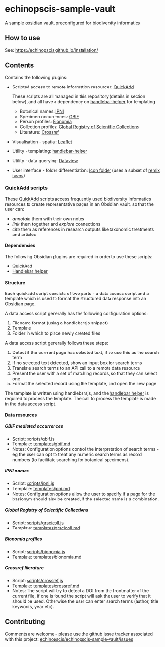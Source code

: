 # echinopscis-sample-vault
A sample [obsidian](https://obsidian.md) vault, preconfigured for biodiversity informatics

## How to use

See: https://echinopscis.github.io/installation/

## Contents

Contains the following plugins:

- Scripted access to remote information resources: [QuickAdd](https://github.com/chhoumann/quickadd)
    
    These scripts are all managed in this repository (details in section below), and all have a dependency on [handlebar-helper](https://github.com/echinopscis/obsidian-handlebar-helper-plugin) for templating
    - Botanical names: [IPNI](#ipni-names)
    - Specimen occurrences: [GBIF](#gbif-mediated-occurrences)   
    - Person profiles: [Bionomia](#bionomia-profiles)   
    - Collection profiles: [Global Registry of Scientific Collections](#global-registry-of-scientific-collections)   
    - Literature: [Crossref](#crossref-literature)   
 - Visualisation - spatial: [Leaflet](https://github.com/valentine195/obsidian-leaflet-plugin) 
 - Utility - templating: [handlebar-helper](https://github.com/echinopscis/obsidian-handlebar-helper-plugin)
 - Utility - data querying: [Dataview](https://github.com/blacksmithgu/obsidian-dataview)
 - User interface - folder differentiation: [Icon folder](https://github.com/FlorianWoelki/obsidian-icon-folder) (uses a subset of [remix icons](https://remixicon.com/))
 
### QuickAdd scripts

These [QuickAdd](https://github.com/chhoumann/quickadd) scripts access frequently used biodiversity informatics resources to create representative pages in an [Obsidian](https://obsidian.md) vault, so that the user can:
- *annotate* them with their own notes
- *link* them together and *explore* connections
- *cite* them as references in research outputs like taxonomic treatments and articles

#### Dependencies

The following Obsidian plugins are required in order to use these scripts:

- [QuickAdd](https://github.com/chhoumann/quickadd)
- [Handlebar helper](https://github.com/echinopscis/obsidian-handlebar-helper-plugin)

#### Structure

Each quickadd script consists of two parts - a data access script and a template which is used to format the structured data response into an Obsidian page.

A data access script generally has the following configuration options:

1. Filename format (using a handlebarsjs snippet)
1. Template
1. Folder in which to place newly created files

A data access script generally follows these steps:

1. Detect if the currrent page has selected text, if so use this as the search term
1. If no selected text detected, show an input box for search terms
1. Translate search terms to an API call to a remote data resource
1. Present the user with a set of matching records, so that they can select one
1. Format the selected record using the template, and open the new page

The template is written using handlebarsjs, and the [handlebar helper](https://github.com/echinopscis/obsidian-handlebar-helper-plugin) is required to process the template. The call to process the template is made in the data access script.

#### Data resources

##### GBIF mediated occurrences

- Script: [scripts/gbif.js](scripts/gbifocc.js)
- Template: [templates/gbif.md](templates/gbifocc.md)
- Notes: Configuration options control the interpretation of search terms - eg the user can opt to treat any numeric search terms as record numbers (to facilitate searching for botanical specimens).  

##### IPNI names

- Script: [scripts/ipni.js](scripts/ipni.js)
- Template: [templates/ipni.md](templates/ipni.md)
- Notes: Configuration options allow the user to specify if a page for the basionym should also be created, if the selected name is a combination. 

##### Global Registry of Scientific Collections

- Script: [scripts/grscicoll.js](scripts/grscicoll.js)
- Template: [templates/grscicoll.md](templates/grscicoll.md)

##### Bionomia profiles

- Script: [scripts/bionomia.js](scripts/bionomia.js)
- Template: [templates/bionomia.md](templates/bionomia.md)

##### Crossref literature

- Script: [scripts/crossref.js](scripts/crossref.js)
- Template: [templates/crossref.md](templates/crossref.md)
- Notes: The script will try to detect a DOI from the frontmatter of the current file, if one is found the script will ask the user to verify that it should be used. Otherwise the user can enter search terms (author, title keywords, year etc).

## Contributing

Comments are welcome - please use the github issue tracker associated with this project: [echinopscis/echinopscis-sample-vault/issues](https://github.com/echinopscis/echinopscis-sample-vault/issues)

